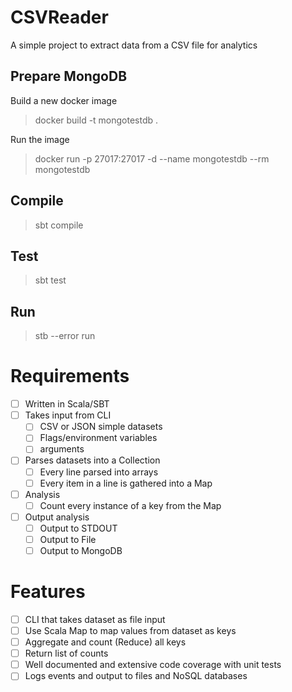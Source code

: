 # CSVReader
A simple project to extract data from a CSV file for analytics

## Prepare MongoDB
Build a new docker image
>docker build -t mongotestdb .

Run the image
>docker run -p 27017:27017 -d --name mongotestdb --rm mongotestdb

## Compile
>sbt compile

## Test
>sbt test

## Run
>stb --error run

# Requirements
- [ ] Written in Scala/SBT
- [ ] Takes input from CLI
    - [ ] CSV or JSON simple datasets
    - [ ] Flags/environment variables
    - [ ] arguments
- [ ] Parses datasets into a Collection
    - [ ] Every line parsed into arrays
    - [ ] Every item in a line is gathered into a Map
- [ ] Analysis
    - [ ] Count every instance of a key from the Map
- [ ] Output analysis
    - [ ] Output to STDOUT
    - [ ] Output to File
    - [ ] Output to MongoDB

# Features
- [ ] CLI that takes dataset as file input
- [ ] Use Scala Map to map values from dataset as keys
- [ ] Aggregate and count (Reduce) all keys
- [ ] Return list of counts
- [ ] Well documented and extensive code coverage with unit tests
- [ ] Logs events and output to files and NoSQL databases